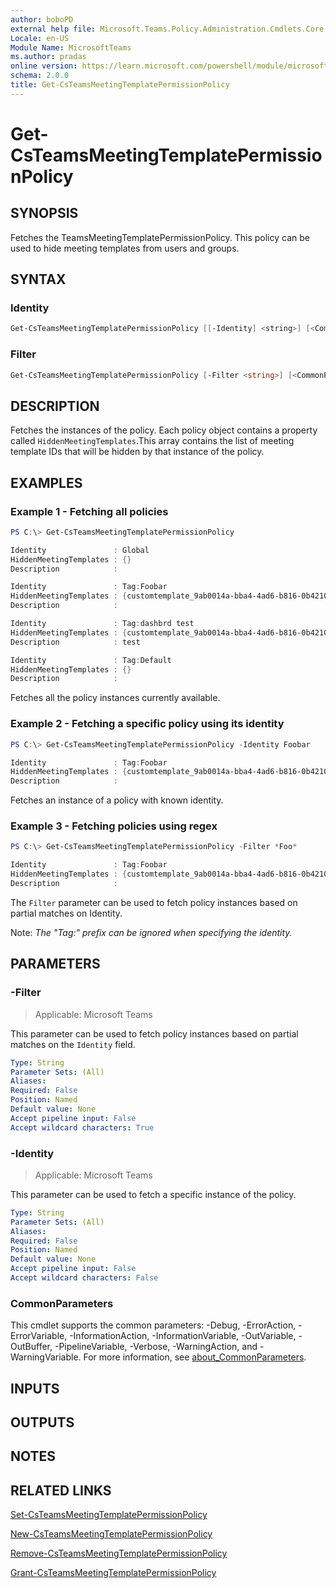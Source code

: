 ```yaml
---
author: boboPD
external help file: Microsoft.Teams.Policy.Administration.Cmdlets.Core.dll-Help.xml
Locale: en-US
Module Name: MicrosoftTeams
ms.author: pradas
online version: https://learn.microsoft.com/powershell/module/microsoftteams/Get-CsTeamsMeetingTemplatePermissionPolicy
schema: 2.0.0
title: Get-CsTeamsMeetingTemplatePermissionPolicy
---
```


# Get-CsTeamsMeetingTemplatePermissionPolicy

## SYNOPSIS
Fetches the TeamsMeetingTemplatePermissionPolicy. This policy can be used to hide meeting templates from users and groups.

## SYNTAX

### Identity
```powershell
Get-CsTeamsMeetingTemplatePermissionPolicy [[-Identity] <string>] [<CommonParameters>]
```

### Filter
```powershell
Get-CsTeamsMeetingTemplatePermissionPolicy [-Filter <string>] [<CommonParameters>]
```

## DESCRIPTION
Fetches the instances of the policy. Each policy object contains a property called `HiddenMeetingTemplates`.This array contains the list of meeting template IDs that will be hidden by that instance of the policy.

## EXAMPLES

### Example 1 - Fetching all policies

```powershell
PS C:\> Get-CsTeamsMeetingTemplatePermissionPolicy

Identity               : Global
HiddenMeetingTemplates : {}
Description            :

Identity               : Tag:Foobar
HiddenMeetingTemplates : {customtemplate_9ab0014a-bba4-4ad6-b816-0b42104b5056}
Description            :

Identity               : Tag:dashbrd test
HiddenMeetingTemplates : {customtemplate_9ab0014a-bba4-4ad6-b816-0b42104b5056}
Description            : test

Identity               : Tag:Default
HiddenMeetingTemplates : {}
Description            :
```

Fetches all the policy instances currently available.

### Example 2 - Fetching a specific policy using its identity

```powershell
PS C:\> Get-CsTeamsMeetingTemplatePermissionPolicy -Identity Foobar

Identity               : Tag:Foobar
HiddenMeetingTemplates : {customtemplate_9ab0014a-bba4-4ad6-b816-0b42104b5056}
Description            :
```

Fetches an instance of a policy with known identity.

### Example 3 - Fetching policies using regex

```powershell
PS C:\> Get-CsTeamsMeetingTemplatePermissionPolicy -Filter *Foo*

Identity               : Tag:Foobar
HiddenMeetingTemplates : {customtemplate_9ab0014a-bba4-4ad6-b816-0b42104b5056}
Description            :
```

The `Filter` parameter can be used to fetch policy instances based on partial matches on Identity.

Note: _The "Tag:" prefix can be ignored when specifying the identity._

## PARAMETERS

### -Filter

> Applicable: Microsoft Teams

This parameter can be used to fetch policy instances based on partial matches on the `Identity` field.

```yaml
Type: String
Parameter Sets: (All)
Aliases:
Required: False
Position: Named
Default value: None
Accept pipeline input: False
Accept wildcard characters: True
```

### -Identity

> Applicable: Microsoft Teams

This parameter can be used to fetch a specific instance of the policy.

```yaml
Type: String
Parameter Sets: (All)
Aliases:
Required: False
Position: Named
Default value: None
Accept pipeline input: False
Accept wildcard characters: False
```

### CommonParameters
This cmdlet supports the common parameters: -Debug, -ErrorAction, -ErrorVariable, -InformationAction, -InformationVariable, -OutVariable, -OutBuffer, -PipelineVariable, -Verbose, -WarningAction, and -WarningVariable. For more information, see [about_CommonParameters](https://go.microsoft.com/fwlink/?LinkID=113216).

## INPUTS

## OUTPUTS

## NOTES

## RELATED LINKS
[Set-CsTeamsMeetingTemplatePermissionPolicy](https://learn.microsoft.com/powershell/module/microsoftteams/set-csteamsmeetingtemplatepermissionpolicy)

[New-CsTeamsMeetingTemplatePermissionPolicy](https://learn.microsoft.com/powershell/module/microsoftteams/new-csteamsmeetingtemplatepermissionpolicy)

[Remove-CsTeamsMeetingTemplatePermissionPolicy](https://learn.microsoft.com/powershell/module/microsoftteams/remove-csteamsmeetingtemplatepermissionpolicy)

[Grant-CsTeamsMeetingTemplatePermissionPolicy](https://learn.microsoft.com/powershell/module/microsoftteams/grant-csteamsmeetingtemplatepermissionpolicy)
